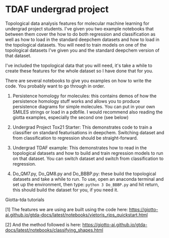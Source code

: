 # TDAF undergrad project

 Topological data analysis features for molecular machine learning for undergrad project students. I've given you two example notebooks that between them cover the how to do both regression and classification as well as how to load in the standard deepchem datasets and how to load in the topological datasets. You will need to train models on one of the topological datasets I've given you and the standard deepchem version of that dataset.

 I've included the topological data that you will need, it's take a while to create these features for the whole dataset so I have done that for you.

There are several notebooks to give you examples on how to write the code. You probably want to go through in order.

1. Persistence homology for molecules: this contains demos of how the persistence homology stuff works and allows you to produce persistence diagrams for simple molecules. You can put in your own SMILES strings or load in a pdbfile. I would recommend also reading the giotta examples, especially the second one (see below)

2. Undergrad Project Tox21 Starter: This demonstrates code to train a classifier on standard featurisations in deepchem. Switching dataset and from classification to regression should be straight-forward.

3. Undergrad TDAF example: This demonstrates how to read in the topological datasets and how to build and train regression models to run on that dataset. You can switch dataset and switch from  classification to regression.

2. Do_QM7.py, Do_QM8.py and Do_BBBP.py: these build the topological datasets and take a while to run. To use, open an anaconda terminal and set up the environment, then type:
`python 3 Do_BBBP.py` and hit return, this should build the dataset for you, if you need it.

Giotta-tda tutorials

[1] The features we are using are built using the code here:
https://giotto-ai.github.io/gtda-docs/latest/notebooks/vietoris_rips_quickstart.html

[2] And the method followed is here:
https://giotto-ai.github.io/gtda-docs/latest/notebooks/classifying_shapes.html